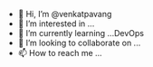 - 👋 Hi, I’m @venkatpavang
- 👀 I’m interested in ...
- 🌱 I’m currently learning ...DevOps
- 💞️ I’m looking to collaborate on ...
- 📫 How to reach me ...

<!---
venkatpavang/Giri is a ✨ special ✨ repository because its `README.md` (this file) appears on your GitHub profile.
You can click the Preview link to take a look at your changes.
--->
